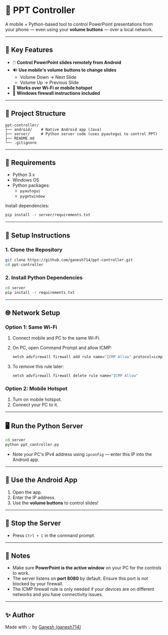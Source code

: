 
# 📱 PPT Controller

A mobile + Python-based tool to control PowerPoint presentations from your phone — even using your **volume buttons** — over a local network.

---

## 🎯 Key Features

- 🖱️ **Control PowerPoint slides remotely from Android**  
- 🔊 **Use mobile's volume buttons to change slides**
  - Volume Down → Next Slide
  - Volume Up → Previous Slide
- 📡 **Works over Wi-Fi or mobile hotspot**
- 🔐 **Windows firewall instructions included**

---

## 📁 Project Structure

```text
ppt-controller/
├── android/    # Native Android app (Java)
├── server/     # Python server code (uses pyautogui to control PPT)
├── README.md
└── .gitignore
```

---

## 🧰 Requirements

- Python 3.x
- Windows OS
- Python packages:
  - `pyautogui`
  - `pygetwindow`

Install dependencies:

```bash
pip install -r server/requirements.txt
```

---

## 🚀 Setup Instructions

### 1. Clone the Repository

```bash
git clone https://github.com/ganesh714/ppt-controller.git
cd ppt-controller
```

### 2. Install Python Dependencies

```bash
cd server
pip install -r requirements.txt
```

---

## 🌐 Network Setup

### Option 1: Same Wi-Fi

1. Connect mobile and PC to the same Wi-Fi.
2. On PC, open Command Prompt and allow ICMP:

   ```bash
   netsh advfirewall firewall add rule name="ICMP Allow" protocol=icmpv4 dir=in action=allow
   ```

3. To remove this rule later:

   ```bash
   netsh advfirewall firewall delete rule name="ICMP Allow"
   ```

### Option 2: Mobile Hotspot

1. Turn on mobile hotspot.
2. Connect your PC to it.

---

## 🖥️ Run the Python Server

```bash
cd server
python ppt_controller.py
```

- Note your PC's IPv4 address using `ipconfig` — enter this IP into the Android app.

---

## 📱 Use the Android App

1. Open the app.
2. Enter the IP address.
3. Use the **volume buttons** to control slides!

---

## 🛑 Stop the Server

- Press `Ctrl + C` in the command prompt.

---

## 📝 Notes

- Make sure **PowerPoint is the active window** on your PC for the controls to work.
- The server listens on **port 8080** by default. Ensure this port is not blocked by your firewall.
- The ICMP firewall rule is only needed if your devices are on different networks and you have connectivity issues.

---

## ✨ Author

Made with 💡 by [Ganesh (ganesh714)](https://github.com/ganesh714)
